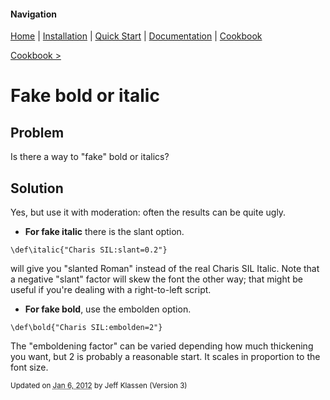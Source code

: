 #### Navigation

[Home](../../home/README.md)  | [Installation](../../installation/README.md) | [Quick Start](../../quick-start/README.md) | [Documentation](../../documentation/README.md) | [Cookbook ](../README.md)

[Cookbook >](../README.md)


# <span class="entry-title">Fake bold or italic</span>

## <a name="TOC-Problem">Problem</a>

<a name="TOC-Problem">

Is there a way to "fake" bold or italics?

</a>

## <a name="TOC-Problem"></a><a name="TOC-Solution">Solution</a>


Yes, but use it with moderation: often the results can be quite ugly.

*   **For fake italic** there is the slant option.

```
\def\italic{"Charis SIL:slant=0.2"}
```

will give you "slanted Roman" instead of the real Charis SIL Italic. Note that a negative "slant" factor will skew the font the other way; that might be useful if you're dealing with a right-to-left script.


*   **For fake bold**, use the embolden option.

```
\def\bold{"Charis SIL:embolden=2"}
```

The "emboldening factor" can be varied depending how much thickening you want, but 2 is probably a reasonable start. It scales in proportion to the font size.




<small>Updated on <abbr class="updated" title="2012-01-06T15:25:46.941Z">Jan 6, 2012</abbr> by <span class="author"><span class="vcard">Jeff Klassen</span> </span>(Version <span class="sites:revision">3</span>)</small>
